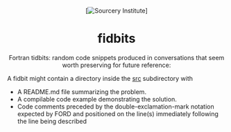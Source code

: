 <a name="top"> </a>

[This document uses GitHub-Flavored Markdown.  For better formatting, graphics,]:#
[and hyperlinks, please view this document in a web browser at                 ]:#
[https://github.com/sourceryinstitute/OpenCoarrays/blob/master/README.md       ]:#
<div align="center">

[![Sourcery Institute][sourcery-institute logo]]

fidbits
=======
Fortran tidbits: random code snippets produced in conversations that seem worth
preserving for future reference:

</div>

A fidbit might contain a directory inside the [src](./src) subdirectory with
* A README.md file summarizing the problem.
* A compilable code example demonstrating the solution. 
* Code comments preceded by the double-exclamation-mark notation expected by FORD 
  and positioned on the line(s) immediately following the line being described 

[Hyperlinks]:#
[sourcery-institute logo]: http://www.sourceryinstitute.org/uploads/4/9/9/6/49967347/sourcery-logo-rgb-hi-rez-1.png
